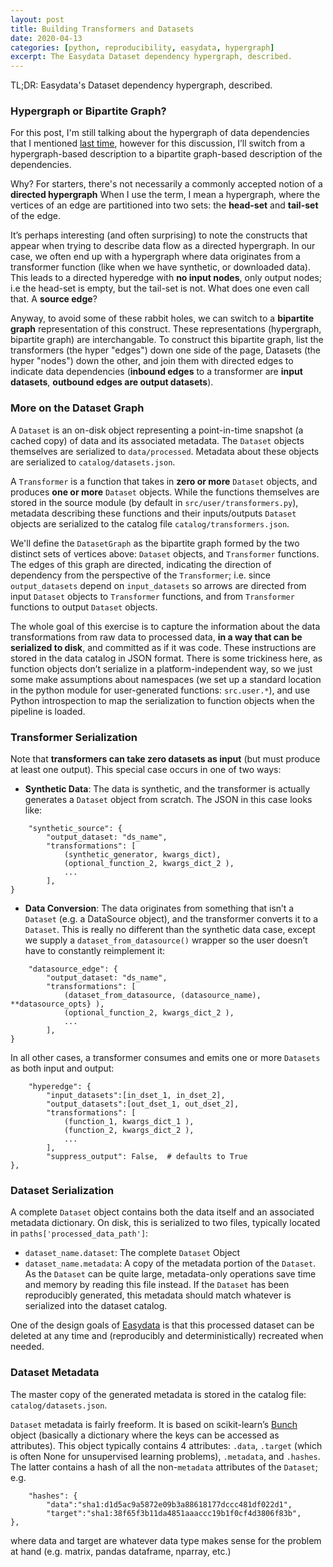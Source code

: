 ```yaml
---
layout: post
title: Building Transformers and Datasets
date: 2020-04-13
categories: [python, reproducibility, easydata, hypergraph]
excerpt: The Easydata Dataset dependency hypergraph, described.
---
```

TL;DR: Easydata's Dataset dependency hypergraph, described.

### Hypergraph or Bipartite Graph?

For this post, I'm still talking about the hypergraph of data dependencies that I mentioned [last time], however for this discussion, I’ll switch from a hypergraph-based description to a bipartite graph-based description of the dependencies.

[last time]: /dataset-dag

Why? For starters, there's not necessarily a commonly accepted notion of a **directed hypergraph**
When I use the term, I mean a hypergraph, where the vertices of an edge are partitioned into two sets: the **head-set** and **tail-set** of the edge.

It’s perhaps interesting (and often surprising) to note the constructs that appear when trying to describe data flow as a directed hypergraph. In our case, we often end up with a hypergraph where data originates from a transformer function (like when we have synthetic, or downloaded data). This leads to a directed hyperedge with **no input nodes**, only output nodes; i.e the head-set is empty, but the tail-set is not. What does one even call that. A **source edge**?

Anyway, to avoid some of these rabbit holes, we can switch to a **bipartite graph** representation of this construct. These representations (hypergraph, bipartite graph) are interchangable. To construct this bipartite graph, list the transformers (the hyper "edges") down one side of the page, Datasets (the hyper "nodes") down the other, and join them with directed edges to indicate data dependencies (**inbound edges** to a transformer are **input datasets**, **outbound edges are output datasets**).


### More on the Dataset Graph

A `Dataset` is an on-disk object representing a point-in-time snapshot (a cached copy) of data and its associated metadata. The `Dataset` objects themselves are serialized to `data/processed`. Metadata about these objects are serialized to `catalog/datasets.json`.

A `Transformer` is a function that takes in **zero or more** `Dataset` objects, and produces **one or more** `Dataset` objects. While the functions themselves are stored in the source module (by default in `src/user/transformers.py`), metadata describing these functions and their inputs/outputs `Dataset` objects are serialized to the catalog file `catalog/transformers.json`.

We'll define the `DatasetGraph` as the bipartite graph formed by the two distinct sets of vertices above: `Dataset` objects, and `Transformer` functions. The edges of this graph are directed, indicating the direction of dependency from the perspective of the `Transformer`; i.e. since `output_datasets` depend on `input_datasets` so arrows are directed from input `Dataset` objects to `Transformer` functions, and from `Transformer` functions to output `Dataset` objects.

The whole goal of this exercise is to capture the information about the data transformations from raw data to processed data, **in a way that can be serialized to disk**, and committed as if it was code. These instructions are stored in the data catalog in JSON format. There is some trickiness here, as function objects don’t serialize in a platform-independent way, so we just some make assumptions about namespaces (we set up a standard location in the python module for user-generated functions: `src.user.*`), and use Python introspection to map the serialization to function objects when the pipeline is loaded.

### Transformer Serialization
Note that **transformers can take zero datasets as input** (but must produce at least one output). This special case occurs in one of two ways:

* **Synthetic Data**: The data is synthetic, and the transformer is actually generates a `Dataset` object from scratch. The JSON in this case looks like:
```
    "synthetic_source": {
        "output_dataset: "ds_name",
        "transformations": [
            (synthetic_generator, kwargs_dict),
            (optional_function_2, kwargs_dict_2 ),
            ...
        ],
}
```
* **Data Conversion**: The data originates from something that isn’t a `Dataset` (e.g. a DataSource object), and the transformer converts it to a `Dataset`. This is really no different than the synthetic data case, except we supply a `dataset_from_datasource()` wrapper so the user doesn’t have to constantly reimplement it:
```
    "datasource_edge": {
        "output_dataset: "ds_name",
        "transformations": [
            (dataset_from_datasource, (datasource_name), **datasource_opts} ),
            (optional_function_2, kwargs_dict_2 ),
            ...
        ],
}
```
In all other cases, a transformer consumes and emits one or more `Datasets` as both input and output:
```
    "hyperedge": {
        "input_datasets":[in_dset_1, in_dset_2],
        "output_datasets":[out_dset_1, out_dset_2],
        "transformations": [
            (function_1, kwargs_dict_1 ),
            (function_2, kwargs_dict_2 ),
            ...
        ],
        "suppress_output": False,  # defaults to True
},
```
### Dataset Serialization
A complete `Dataset` object contains both the data itself and an associated metadata dictionary. On disk, this is serialized to two files, typically located in `paths['processed_data_path']`:

* `dataset_name.dataset`: The complete `Dataset` Object
* `dataset_name.metadata`: A copy of the metadata portion of the `Dataset`. As the `Dataset` can be quite large, metadata-only operations save time and memory by reading this file instead. If the `Dataset` has been reproducibly generated, this metadata should match whatever is serialized into the dataset catalog.

One of the design goals of [Easydata] is that this processed dataset can be deleted at any time and (reproducibly and deterministically) recreated when needed.

### Dataset Metadata
The master copy of the generated metadata is stored in the catalog file: `catalog/datasets.json`.

`Dataset` metadata is fairly freeform. It is based on scikit-learn’s [Bunch] object (basically a dictionary where the keys can be accessed as attributes). This object typically contains 4 attributes: `.data`, `.target` (which is often None for unsupervised learning problems), `.metadata`, and `.hashes`. The latter contains a hash of all the non-`metadata` attributes of the `Dataset`; e.g.
```
    "hashes": {
        "data":"sha1:d1d5ac9a5872e09b3a88618177dccc481df022d1",
        "target":"sha1:38f65f3b11da4851aaaccc19b1f0cf4d3806f83b",
},
```
where data and target are whatever data type makes sense for the problem at hand (e.g. matrix, pandas dataframe, nparray, etc.)

[bunch]: https://github.com/adrinjalali/scikit-learn/blob/bea2e2414f93fdf4558f1288377d2aa0351727b4/sklearn/utils/__init__.py#L60-L80
[easydata]: https://github.com/hackalog/easydata
